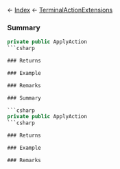 ← [Index](Api-Index) ← [TerminalActionExtensions](Sandbox.Game.Gui.TerminalActionExtensions)

### Summary

```csharp
private public ApplyAction
```csharp

### Returns

### Example

### Remarks

### Summary

```csharp
private public ApplyAction
```csharp

### Returns

### Example

### Remarks

